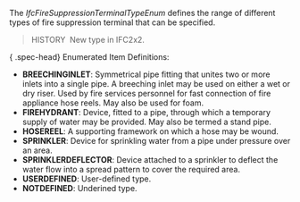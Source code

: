 The _IfcFireSuppressionTerminalTypeEnum_ defines the range of different types of fire suppression terminal that can be specified.

> HISTORY&nbsp; New type in IFC2x2.

{ .spec-head}
Enumerated Item Definitions:

* **BREECHINGINLET**: Symmetrical pipe fitting that unites two or more inlets into a single pipe. A breeching inlet may be used on either a wet or dry riser. Used by fire services personnel for fast connection of fire appliance hose reels. May also be used for foam.
* **FIREHYDRANT**: Device, fitted to a pipe, through which a temporary supply of water may be provided. May also be termed a stand pipe.
* **HOSEREEL**: A supporting framework on which a hose may be wound.
* **SPRINKLER**: Device for sprinkling water from a pipe under pressure over an area.
* **SPRINKLERDEFLECTOR**: Device attached to a sprinkler to deflect the water flow into a spread pattern to cover the required area.
* **USERDEFINED**: User-defined type.
* **NOTDEFINED**: Underined type.